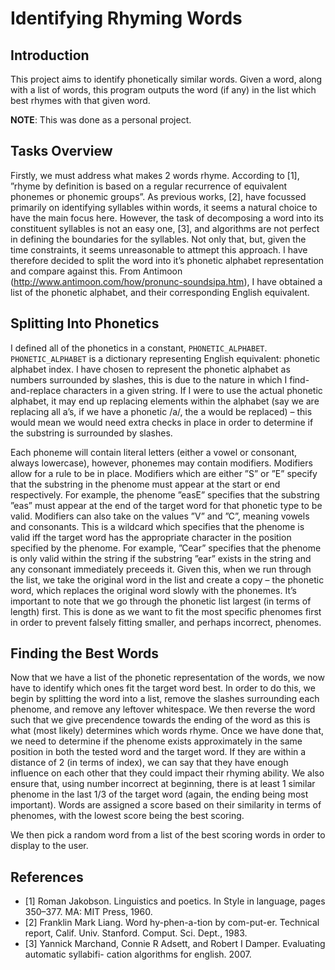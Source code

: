 # Identifying Rhyming Words

## Introduction
This project aims to identify phonetically similar words. Given a word, along with a list of words, this program outputs the word (if any) in the list which best rhymes with that given word.

**NOTE**: This was done as a personal project.

## Tasks Overview
Firstly, we must address what makes 2 words rhyme. According to [1], ”rhyme by definition is based on a regular recurrence of equivalent phonemes or phonemic groups”. As previous works, [2], have focussed primarily on identifying syllables within words, it seems a natural choice to have the main focus here. However, the task of decomposing a word into its constituent syllables is not an easy one, [3], and algorithms are not perfect in defining the boundaries for the syllables. Not only that, but, given the time constraints, it seems unreasonable to attmept this approach. I have therefore decided to split the word into it’s phonetic alphabet representation and compare against this. From Antimoon (http://www.antimoon.com/how/pronunc-soundsipa.htm), I have obtained a list of the phonetic alphabet, and their corresponding English equivalent.

## Splitting Into Phonetics
I defined all of the phonetics in a constant, `PHONETIC_ALPHABET`. `PHONETIC_ALPHABET` is a dictionary representing English equivalent: phonetic alphabet index. I have chosen to represent the phonetic alphabet as numbers surrounded by slashes, this is due to the nature in which I find-and-replace characters in a given string. If I were to use the actual phonetic alphabet, it may end up replacing elements within the alphabet (say we are replacing all a’s, if we have a phonetic /a/, the a would be replaced) – this would mean we would need extra checks in place in order to determine if the substring is surrounded by slashes.

Each phoneme will contain literal letters (either a vowel or consonant, always lowercase), however, phonemes may contain modifiers. Modifiers allow for a rule to be in place. Modifiers which are either ”S” or ”E” specify that the substring in the phenome must appear at the start or end respectively. For example, the phenome ”easE” specifies that the substring ”eas” must appear at the end of the target word for that phonetic type to be valid. Modifiers can also take on the values ”V” and ”C”, meaning vowels and consonants. This is a wildcard which specifies that the phenome is valid iff the target word has the appropriate character in the position specified by the phenome. For example, ”Cear” specifies that the phenome is only valid within the string if the substring ”ear” exists in the string and any consonant immediately preceeds it.
Given this, when we run through the list, we take the original word in the list and create a copy – the phonetic word, which replaces the original word slowly with the phonemes. It’s important to note that we go through the phonetic list largest (in terms of length) first. This is done as we want to fit the most specific phenomes first in order to prevent falsely fitting smaller, and perhaps incorrect, phenomes.

## Finding the Best Words
Now that we have a list of the phonetic representation of the words, we now have to identify which ones fit the target word best. In order to do this, we begin by splitting the word into a list, remove the slashes surrounding each phenome, and remove any leftover whitespace. We then reverse the word such that we give precendence towards the ending of the word as this is what (most likely) determines which words rhyme. Once we have done that, we need to determine if the phenome exists approximately in the same position in both the tested word and the target word. If they are within a distance of 2 (in terms of index), we can say that they have enough influence on each other that they could impact their rhyming ability. We also ensure that, using number incorrect at beginning, there is at least 1 similar phenome in the last 1/3 of the target word (again, the ending being most important). Words are assigned a score based on their similarity in terms of phenomes, with the lowest score being the best scoring.

We then pick a random word from a list of the best scoring words in order to display to the user.

## References
* [1] Roman Jakobson. Linguistics and poetics. In Style in language, pages 350–377. MA: MIT Press, 1960.
* [2] Franklin Mark Liang. Word hy-phen-a-tion by com-put-er. Technical report, Calif. Univ. Stanford. Comput. Sci. Dept., 1983.
* [3] Yannick Marchand, Connie R Adsett, and Robert I Damper. Evaluating automatic syllabifi- cation algorithms for english. 2007.
